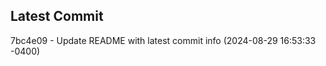 
## Latest Commit
7bc4e09 - Update README with latest commit info (2024-08-29 16:53:33 -0400) <Yunxi-Zhou>
